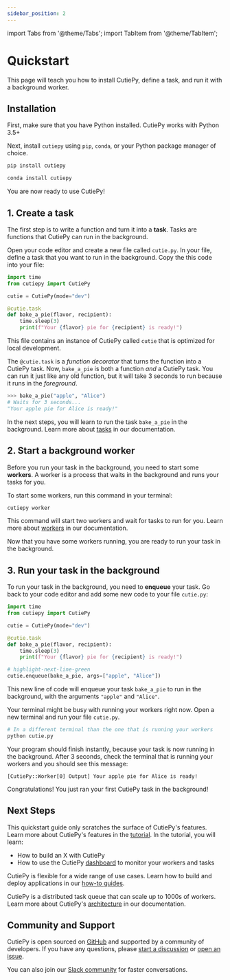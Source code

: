 ```yaml
---
sidebar_position: 2
---
```


import Tabs from '@theme/Tabs';
import TabItem from '@theme/TabItem';

# Quickstart

This page will teach you how to install CutiePy, define a task, and run it with a background worker.

## Installation

First, make sure that you have Python installed. CutiePy works with Python 3.5+

Next, install `cutiepy` using `pip`, `conda`, or your Python package manager of choice.

<Tabs>
  <TabItem value="pip" label="pip" default>

```sh title="Terminal"
pip install cutiepy
```

  </TabItem>
  <TabItem value="conda" label="conda">

```sh title="Terminal"
conda install cutiepy
```

  </TabItem>
</Tabs>

You are now ready to use CutiePy!

## 1. Create a task

The first step is to write a function and turn it into a **task**. Tasks are functions that CutiePy can run in the background.

Open your code editor and create a new file called `cutie.py`. In your file, define a task that you want to run in the background. Copy the this code into your file:

```python title="cutie.py"
import time
from cutiepy import CutiePy

cutie = CutiePy(mode="dev")

@cutie.task
def bake_a_pie(flavor, recipient):
    time.sleep(3)
    print(f"Your {flavor} pie for {recipient} is ready!")

```

This file contains an instance of CutiePy called `cutie` that is optimized for local development.

The `@cutie.task` is a _function decorator_ that turns the function into a CutiePy task. Now, `bake_a_pie` is both a function _and_ a CutiePy task. You can run it just like any old function, but it will take 3 seconds to run because it runs in the _foreground_.

```python title="In a Python program"
>>> bake_a_pie("apple", "Alice")
# Waits for 3 seconds...
"Your apple pie for Alice is ready!"
```

In the next steps, you will learn to run the task `bake_a_pie` in the background. Learn more about [tasks](#) in our documentation.

## 2. Start a background worker

Before you run your task in the background, you need to start some **workers**. A worker is a process that waits in the background and runs your tasks for you. 

To start some workers, run this command in your terminal:

```sh title="Terminal"
cutiepy worker
```

This command will start two workers and wait for tasks to run for you. Learn more about [workers](#) in our documentation.

Now that you have some workers running, you are ready to run your task in the background.

## 3. Run your task in the background

To run your task in the background, you need to **enqueue** your task. Go back to your code editor and add some new code to your file `cutie.py`:

```python title="cutie.py"
import time
from cutiepy import CutiePy

cutie = CutiePy(mode="dev")

@cutie.task
def bake_a_pie(flavor, recipient):
    time.sleep(3)
    print(f"Your {flavor} pie for {recipient} is ready!")

# highlight-next-line-green
cutie.enqueue(bake_a_pie, args=["apple", "Alice"])

```

This new line of code will enqueue your task `bake_a_pie` to run in the background, with the arguments `"apple"` and `"Alice"`.

Your terminal might be busy with running your workers right now. Open a new terminal and run your file `cutie.py`.

```sh title="Terminal"
# In a different terminal than the one that is running your workers
python cutie.py
```

Your program should finish instantly, because your task is now running in the background. After 3 seconds, check the terminal that is running your workers and you should see this message:

```text title="Terminal"
[CutiePy::Worker[0] Output] Your apple pie for Alice is ready!
```

Congratulations! You just ran your first CutiePy task in the background!

## Next Steps

This quickstart guide only scratches the surface of CutiePy's features. Learn more about CutiePy's features in the [tutorial](#). In the tutorial, you will learn:

* How to build an X with CutiePy
* How to use the CutiePy [dashboard](#) to monitor your workers and tasks

CutiePy is flexible for a wide range of use cases. Learn how to build and deploy applications in our [how-to guides](#).

CutiePy is a distributed task queue that can scale up to 1000s of workers. Learn more about CutiePy's [architecture](#) in our documentation.

## Community and Support

CutiePy is open sourced on [GitHub](https://github.com/cutiepy/cutiepy) and supported by a community of developers. If you have any questions, please [start a discussion](#) or [open an issue](#).

You can also join our [Slack community](#) for faster conversations.
